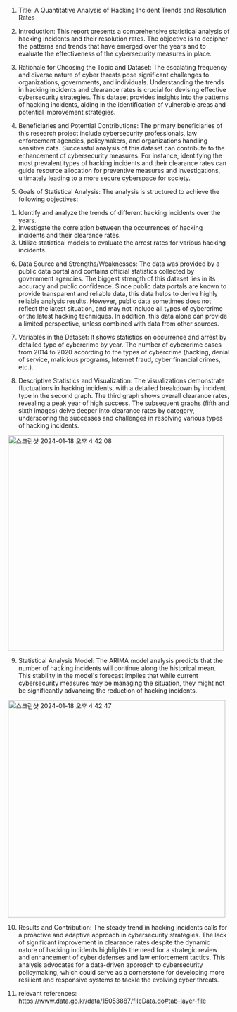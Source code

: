 1. Title: 
A Quantitative Analysis of Hacking Incident Trends and Resolution Rates

2. Introduction:
This report presents a comprehensive statistical analysis of hacking incidents and their resolution rates. The objective is to decipher the patterns and trends that have emerged over the years and to evaluate the effectiveness of the cybersecurity measures in place.

3. Rationale for Choosing the Topic and Dataset:
The escalating frequency and diverse nature of cyber threats pose significant challenges to organizations, governments, and individuals. Understanding the trends in hacking incidents and clearance rates is crucial for devising effective cybersecurity strategies. This dataset provides insights into the patterns of hacking incidents, aiding in the identification of vulnerable areas and potential improvement strategies.

4. Beneficiaries and Potential Contributions:
The primary beneficiaries of this research project include cybersecurity professionals, law enforcement agencies, policymakers, and organizations handling sensitive data. Successful analysis of this dataset can contribute to the enhancement of cybersecurity measures. For instance, identifying the most prevalent types of hacking incidents and their clearance rates can guide resource allocation for preventive measures and investigations, ultimately leading to a more secure cyberspace for society.

5. Goals of Statistical Analysis:
The analysis is structured to achieve the following objectives:
  1) Identify and analyze the trends of different hacking incidents over the years.
  2) Investigate the correlation between the occurrences of hacking incidents and their clearance rates.
  3) Utilize statistical models to evaluate the arrest rates for various hacking incidents.

6. Data Source and Strengths/Weaknesses:
The data was provided by a public data portal and contains official statistics collected by government agencies. The biggest strength of this dataset lies in its accuracy and public confidence. Since public data portals are known to provide transparent and reliable data, this data helps to derive highly reliable analysis results. However, public data sometimes does not reflect the latest situation, and may not include all types of cybercrime or the latest hacking techniques. In addition, this data alone can provide a limited perspective, unless combined with data from other sources.

7. Variables in the Dataset:
It shows statistics on occurrence and arrest by detailed type of cybercrime by year.
The number of cybercrime cases from 2014 to 2020 according to the types of cybercrime (hacking, denial of service, malicious programs, Internet fraud, cyber financial crimes, etc.).

8. Descriptive Statistics and Visualization:
The visualizations demonstrate fluctuations in hacking incidents, with a detailed breakdown by incident type in the second graph. The third graph shows overall clearance rates, revealing a peak year of high success. The subsequent graphs (fifth and sixth images) delve deeper into clearance rates by category, underscoring the successes and challenges in resolving various types of hacking incidents.
<img width="490" alt="스크린샷 2024-01-18 오후 4 42 08" src="https://github.com/MinkyoungKim-22100090/statistics_cybercrime/assets/100542891/a3209799-801f-461a-97a6-365014447ea9">


9. Statistical Analysis Model: 
The ARIMA model analysis predicts that the number of hacking incidents will continue along the historical mean. This stability in the model's forecast implies that while current cybersecurity measures may be managing the situation, they might not be significantly advancing the reduction of hacking incidents.
<img width="494" alt="스크린샷 2024-01-18 오후 4 42 47" src="https://github.com/MinkyoungKim-22100090/statistics_cybercrime/assets/100542891/26cbb8bd-d797-4b89-bca6-b3c7fdb5ad5e">

10. Results and Contribution:
The steady trend in hacking incidents calls for a proactive and adaptive approach in cybersecurity strategies. The lack of significant improvement in clearance rates despite the dynamic nature of hacking incidents highlights the need for a strategic review and enhancement of cyber defenses and law enforcement tactics. This analysis advocates for a data-driven approach to cybersecurity policymaking, which could serve as a cornerstone for developing more resilient and responsive systems to tackle the evolving cyber threats.

11. relevant references:
https://www.data.go.kr/data/15053887/fileData.do#tab-layer-file
